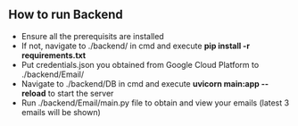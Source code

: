 ## How to run Backend

- Ensure all the prerequisits are installed
- If not, navigate to ./backend/ in cmd and execute **pip install -r requirements.txt**
- Put credentials.json you obtained from Google Cloud Platform to ./backend/Email/
- Navigate to ./backend/DB in cmd and execute **uvicorn main:app --reload** to start the server
- Run ./backend/Email/main.py file to obtain and view your emails (latest 3 emails will be shown)
